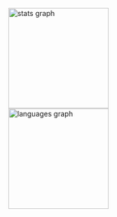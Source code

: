 <br clear="both">

<div align="left">
  <img src="https://github-readme-stats.vercel.app/api?username=Somanshu-Mahajan&hide_title=false&hide_rank=false&show_icons=true&include_all_commits=true&count_private=true&disable_animations=false&theme=dracula&locale=en&hide_border=false&order=1" height="200" alt="stats graph"  /><br>
  <img src="https://github-readme-stats.vercel.app/api/top-langs?username=Somanshu-Mahajan&locale=en&hide_title=false&layout=compact&card_width=320&langs_count=10&theme=dracula&hide_border=false&order=2" height="200" alt="languages graph"  />
</div>

###
